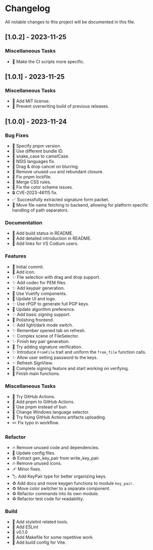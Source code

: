 # Changelog

All notable changes to this project will be documented in this file.

## [1.0.2] - 2023-11-25

### Miscellaneous Tasks

- :green_heart: Make the CI scripts more specific.

## [1.0.1] - 2023-11-25

### Miscellaneous Tasks

- :page_facing_up: Add MIT license.
- :green_heart: Prevent overwriting build of previous releases.

## [1.0.0] - 2023-11-24

### Bug Fixes

- :green_heart: Specify pnpm version.
- :rotating_light: Use different bundle ID.
- :wrench: snake_case to camelCase.
- :wrench: NSIS languages fix.
- :bug: Drag & drop cancel on blurring.
- :rotating_light: Remove unused `use` and rebundant closure.
- :pushpin: Fix pnpm lockfile.
- :lipstick: Merge CSS rules.
- :bug: Fix the color scheme issues.
- :lock: CVE-2023-46115 fix.
- :white_check_mark: Successfully extracted signature form packet.
- :bug: Move file name fetching to backend, allowing for platform specific handling of path separators.

### Documentation

- :memo: Add build status in README.
- :memo: Add detailed introduction in README.
- :memo: Add links for VS Codium users.

### Features

- :tada: Initial commit.
- :art: Add icon.
- :sparkles: File selection with drag and drop support.
- :sparkles: Add codec for PEM files.
- :sparkles: Add keypair generation.
- :lipstick: Use Vuetify components.
- :lipstick: Update UI and logo.
- :sparkles: Use rPGP to generate full PGP keys.
- :wrench: Update algorithm preference.
- :sparkles: Add basic signing support.
- :lipstick: Polishing frontend.
- :sparkles: Add light/dark mode switch.
- :sparkles: Remember opened tab on refresh.
- :sparkles: Complex scene of FileSelector.
- :sparkles: Finish key pair generation.
- :poop: Try adding signature verification.
- :sparkles: Introduce `FromFile` trait and uniform the `from_file` function calls.
- :sparkles: Allow user setting password to the keys.
- :sparkles: Refresh SignView.
- :bug: Complete signing feature and start working on verifying.
- :rocket: Finish main functions.

### Miscellaneous Tasks

- :hammer: Try GitHub Actions.
- :green_heart: Add pnpm to GitHub Actions.
- :green_heart: Use pnpm instead of bun
- :wrench: Change Windows language selector.
- :construction_worker: Try fixing GitHub Actions artifacts uploading.
- :pencil2: Fix typo in workflow.

### Refactor

- :fire: Remove unused code and dependencies.
- :wrench: Update config files.
- :recycle: Extract gen_key_pair from write_key_pair.
- :fire: Remove unused icons.
- :adhesive_bandage: Minor fixes.
- :label: Add KeyPair type for better organizing keys.
- :recycle: Add docs and move keygen functions to module `key_pair`.
- :recycle: Move color switcher to a separate component.
- :recycle: Refactor commands into its own module.
- :recycle: Refactor test code for readability.

### Build

- :art: Add stylelint related tools.
- :art: Add ESLint
- :bookmark: v0.1.0
- :hammer: Add Makefile for some repetitive work.
- :wrench: Add build config for Vite.

<!-- generated by git-cliff -->
